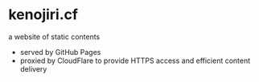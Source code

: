 # kenojiri.cf

a website of static contents

* served by GitHub Pages
* proxied by CloudFlare to provide HTTPS access and efficient content delivery
